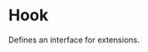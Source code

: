 # Hook

Defines an interface for extensions.


<br/>

<!--![img](https://profitbasedocs.blob.core.windows.net/flowimages/builtInFlow.png)-->

<br/>
